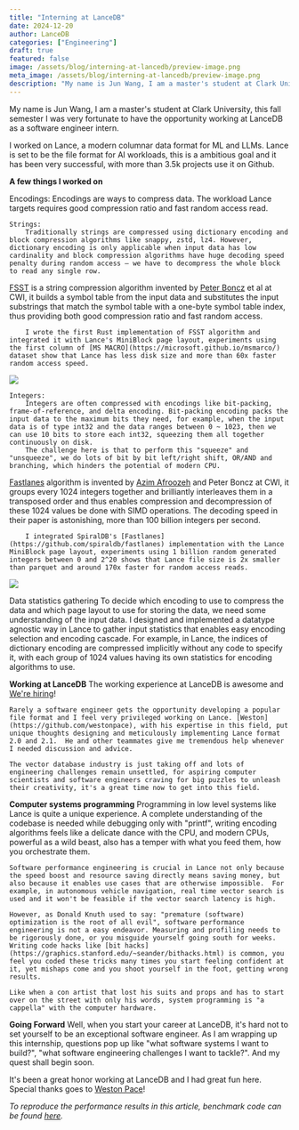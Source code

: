```yaml
---
title: "Interning at LanceDB"
date: 2024-12-20
author: LanceDB
categories: ["Engineering"]
draft: true
featured: false
image: /assets/blog/interning-at-lancedb/preview-image.png
meta_image: /assets/blog/interning-at-lancedb/preview-image.png
description: "My name is Jun Wang, I am a master's student at Clark University, this fall semester I was very fortunate to have the opportunity working at LanceDB as a software engineer intern."
---
```


My name is Jun Wang, I am a master's student at Clark University, this fall semester I was very fortunate to have the opportunity working at LanceDB as a software engineer intern.

I worked on Lance, a modern columnar data format for ML and LLMs. Lance is set to be the file format for AI workloads, this is a ambitious goal and it has been very successful, with more than 3.5k projects use it on Github.

**A few things I worked on**

Encodings: Encodings are ways to compress data. The workload Lance targets requires good compression ratio and fast random access read.

    Strings:
        Traditionally strings are compressed using dictionary encoding and block compression algorithms like snappy, zstd, lz4. However, dictionary encoding is only applicable when input data has low cardinality and block compression algorithms have huge decoding speed penalty during random access – we have to decompress the whole block to read any single row.

[FSST](https://www.vldb.org/pvldb/vol13/p2649-boncz.pdf) is a string compression algorithm invented by [Peter Boncz](https://scholar.google.com/citations?user=DCIZE1kAAAAJ&amp;hl=en) et al at CWI, it builds a symbol table from the input data and substitutes the input substrings that match the symbol table with a one-byte symbol table index, thus providing both good compression ratio and fast random access.

        I wrote the first Rust implementation of FSST algorithm and integrated it with Lance's MiniBlock page layout, experiments using the first column of [MS MACRO](https://microsoft.github.io/msmarco/) dataset show that Lance has less disk size and more than 60x faster random access speed.

![](__GHOST_URL__/content/images/2024/12/string_random_access_read_comparison-4.png)

    Integers:
        Integers are often compressed with encodings like bit-packing, frame-of-reference, and delta encoding. Bit-packing encoding packs the input data to the maximum bits they need, for example, when the input data is of type int32 and the data ranges between 0 ~ 1023, then we can use 10 bits to store each int32, squeezing them all together continuously on disk.
        The challenge here is that to perform this "squeeze" and "unsqueeze", we do lots of bit by bit left/right shift, OR/AND and branching, which hinders the potential of modern CPU.

[Fastlanes](https://www.vldb.org/pvldb/vol16/p2132-afroozeh.pdf?ref=blog.lancedb.com) algorithm is invented by [Azim Afroozeh](https://scholar.google.com/citations?user=h-vgI8UAAAAJ&amp;hl=en) and Peter Boncz at CWI, it groups every 1024 integers together and brilliantly interleaves them in a transposed order and thus enables compression and decompression of these 1024 values be done with SIMD operations. The decoding speed in their paper is astonishing, more than 100 billion integers per second.

        I integrated SpiralDB's [Fastlanes](https://github.com/spiraldb/fastlanes) implementation with the Lance MiniBlock page layout, experiments using 1 billion random generated integers between 0 and 2^20 shows that Lance file size is 2x smaller than parquet and around 170x faster for random access reads.

![](__GHOST_URL__/content/images/2024/12/integer_comparison-5.png)

Data statistics gathering
    To decide which encoding to use to compress the data and which page layout to use for storing the data, we need some understanding of the input data.  I designed and implemented a datatype agnostic way in Lance to gather input statistics that enables easy encoding selection and encoding cascade. For example, in Lance, the indices of dictionary encoding are compressed implicitly without any code to specify it, with each group of 1024 values having its own statistics for encoding algorithms to use.

**Working at LanceDB**
    The working experience at LanceDB is awesome and [We're hiring](https://lancedb.notion.site/Backend-Software-Engineer-Cloud-4c2d55c484374ffea2a4b91cf64ac934)!

    Rarely a software engineer gets the opportunity developing a popular file format and I feel very privileged working on Lance. [Weston](https://github.com/westonpace), with his expertise in this field, put unique thoughts designing and meticulously implementing Lance format 2.0 and 2.1.  He and other teammates give me tremendous help whenever I needed discussion and advice.

    The vector database industry is just taking off and lots of engineering challenges remain unsettled, for aspiring computer scientists and software engineers craving for big puzzles to unleash their creativity, it's a great time now to get into this field.

**Computer systems programming**
    Programming in low level systems like Lance is quite a unique experience. A complete understanding of the codebase is needed while debugging only with "printf", writing encoding algorithms feels like a delicate dance with the CPU, and modern CPUs, powerful as a wild beast, also has a temper with what you feed them, how you orchestrate them.

    Software performance engineering is crucial in Lance not only because the speed boost and resource saving directly means saving money, but also because it enables use cases that are otherwise impossible.  For example, in autonomous vehicle navigation, real time vector search is used and it won't be feasible if the vector search latency is high.

    However, as Donald Knuth used to say: "premature (software) optimization is the root of all evil", software performance engineering is not a easy endeavor. Measuring and profiling needs to be rigorously done, or you misguide yourself going south for weeks. Writing code hacks like [bit hacks](https://graphics.stanford.edu/~seander/bithacks.html) is common, you feel you coded these tricks many times you start feeling confident at it, yet mishaps come and you shoot yourself in the foot, getting wrong results.

    Like when a con artist that lost his suits and props and has to start over on the street with only his words, system programming is "a cappella" with the computer hardware.

**Going Forward**
    Well, when you start your career at LanceDB, it's hard not to set yourself to be an exceptional software engineer. As I am wrapping up this internship, questions pop up like "what software systems I want to build?", "what software engineering challenges I want to tackle?". And my quest shall begin soon.

It's been a great honor working at LanceDB and I had great fun here. Special thanks goes to [Weston Pace](https://github.com/westonpace)!

*To reproduce the performance results in this article, benchmark code can be found *[*here*](https://github.com/broccoliSpicy/lance/tree/internship_summary_benchmark_code)*.*
